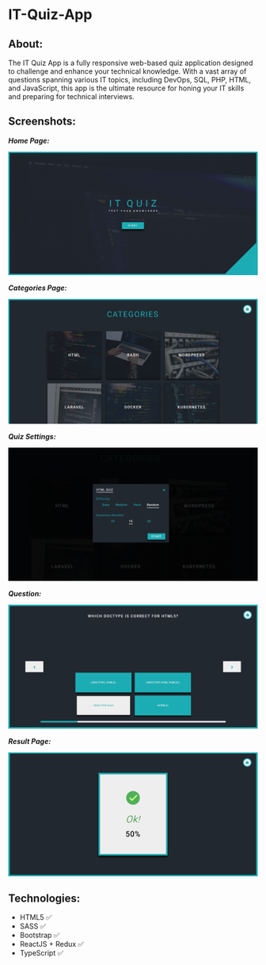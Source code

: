 # IT-Quiz-App

## About:
The IT Quiz App is a fully responsive web-based quiz application designed to challenge and enhance your technical knowledge. With a vast array of questions spanning various IT topics, including DevOps, SQL, PHP, HTML, and JavaScript, this app is the ultimate resource for honing your IT skills and preparing for technical interviews.

## Screenshots:
**_Home Page:_**

![](/screenshots/home-page.png)

**_Categories Page:_**

![](/screenshots/select-page.png)

**_Quiz Settings:_**

![](/screenshots/quiz-settings.png)

**_Question:_**

![](/screenshots/question.png)

**_Result Page:_**

![](/screenshots/result.png)

## Technologies:
- HTML5 :white_check_mark:
- SASS :white_check_mark:
- Bootstrap :white_check_mark:
- ReactJS + Redux :white_check_mark:
- TypeScript :white_check_mark:

  


